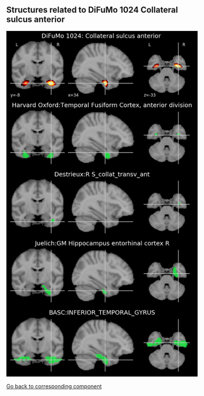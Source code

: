 


## Structures related to DiFuMo 1024 Collateral sulcus anterior 

![447](447.jpg "Structures related to DiFuMo 1024 Collateral sulcus anterior ")

[Go back to corresponding component](https://parietal-inria.github.io/DiFuMo/1024/html/447.html)